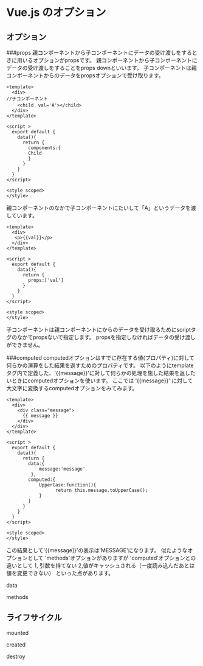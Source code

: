 # Vue.js のオプション

## オプション

###props 
親コンポーネントから子コンポーネントにデータの受け渡しをするときに用いるオプションがpropsです。
親コンポーネントから子コンポーネントにデータの受け渡しをすることをprops downといいます。
子コンポーネントは親コンポーネントからのデータをpropsオプションで受け取ります。

```parent.vue（親）
<template>
  <div>
//子コンポーネント
    <child　val='A'></child>
  </div>
</template>

<script >
  export default {
    data(){
      return {
        components:{
        Child
        }
      }
    }
  }
</script>

<style scoped>
</style>
```
親コンポーネントのなかで子コンポーネントにたいして「A」というデータを渡しています。

```Child.vue(子)
<template>
  <div>
   <p>{{val}}</p>
  </div>
</template>

<script >
  export default {
    data(){
      return {
        props:['val']
      }
    }
  }
</script>

<style scoped>
</style>
```

子コンポーネントは親コンポーネントにからのデータを受け取るためにscriptタグのなかでpropsないで指定します。
propsを指定しなければデータの受け渡しができません。

###computed
computedオプションはすでに存在する値(プロパティ)に対して何らかの演算をした結果を返すためのプロパティです。
以下のようにtemplateタグ内で定義した、'{{message}}'に対して何らかの処理を施した結果を返したいときにcomputedオプションを使います。
ここでは '{{message}}' に対して大文字に変換するcomputedオプションをみてみます。

```vue
<template>
  <div>
    <div class="message">
      {{ message }}
    </div>
  </div>
</template>

<script >
  export default {
    data(){
      return {
        data:{
            message:'message'      
         },
        computed:{
            UpperCase:function(){
                  return this.message.toUpperCase();              
            }
        }         
      }
    }
  }
</script>

<style scoped>
</style>
```
この結果として'{{message]}'の表示は'MESSAGE'になります。
似たようなオプションとして 'methods'オプションがありますが 'computed'オプションとの違いとして
1, 引数を持てない
2,値がキャッシュされる（一度読み込んだあとは値を変更できない）
といった点があります。

data

methods

## ライフサイクル

mounted 

created

destroy
